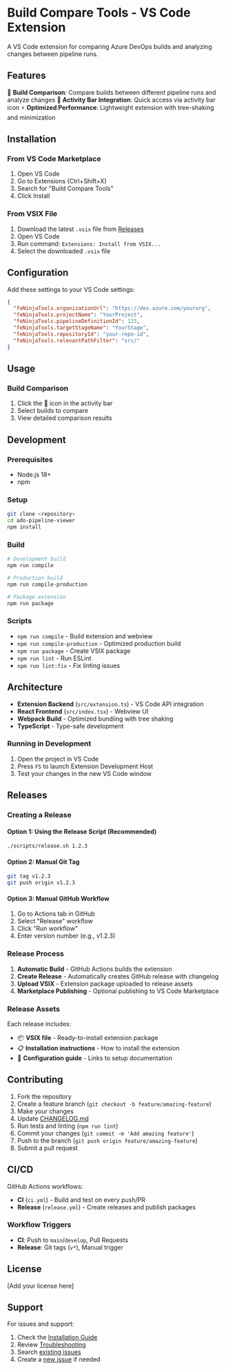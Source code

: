 # Build Compare Tools - VS Code Extension

A VS Code extension for comparing Azure DevOps builds and analyzing changes between pipeline runs.

## Features

🔄 **Build Comparison**: Compare builds between different pipeline runs and analyze changes
🎯 **Activity Bar Integration**: Quick access via activity bar icon
⚡ **Optimized Performance**: Lightweight extension with tree-shaking and minimization

## Installation

### From VS Code Marketplace
1. Open VS Code
2. Go to Extensions (Ctrl+Shift+X)
3. Search for "Build Compare Tools"
4. Click Install

### From VSIX File
1. Download the latest `.vsix` file from [Releases](../../releases)
2. Open VS Code
3. Run command: `Extensions: Install from VSIX...`
4. Select the downloaded `.vsix` file

## Configuration

Add these settings to your VS Code settings:

```json
{
  "feNinjaTools.organizationUrl": "https://dev.azure.com/yourorg",
  "feNinjaTools.projectName": "YourProject",
  "feNinjaTools.pipelineDefinitionId": 123,
  "feNinjaTools.targetStageName": "YourStage",
  "feNinjaTools.repositoryId": "your-repo-id",
  "feNinjaTools.relevantPathFilter": "src/"
}
```

## Usage

### Build Comparison
1. Click the 🔄 icon in the activity bar
2. Select builds to compare
3. View detailed comparison results

## Development

### Prerequisites
- Node.js 18+
- npm

### Setup
```bash
git clone <repository>
cd ado-pipeline-viewer
npm install
```

### Build
```bash
# Development build
npm run compile

# Production build
npm run compile-production

# Package extension
npm run package
```

### Scripts
- `npm run compile` - Build extension and webview
- `npm run compile-production` - Optimized production build
- `npm run package` - Create VSIX package
- `npm run lint` - Run ESLint
- `npm run lint:fix` - Fix linting issues

## Architecture

- **Extension Backend** (`src/extension.ts`) - VS Code API integration
- **React Frontend** (`src/index.tsx`) - Webview UI
- **Webpack Build** - Optimized bundling with tree shaking
- **TypeScript** - Type-safe development

### Running in Development
1. Open the project in VS Code
2. Press `F5` to launch Extension Development Host
3. Test your changes in the new VS Code window

## Releases

### Creating a Release

#### Option 1: Using the Release Script (Recommended)
```bash
./scripts/release.sh 1.2.3
```

#### Option 2: Manual Git Tag
```bash
git tag v1.2.3
git push origin v1.2.3
```

#### Option 3: Manual GitHub Workflow
1. Go to Actions tab in GitHub
2. Select "Release" workflow
3. Click "Run workflow"
4. Enter version number (e.g., v1.2.3)

### Release Process
1. **Automatic Build** - GitHub Actions builds the extension
2. **Create Release** - Automatically creates GitHub release with changelog
3. **Upload VSIX** - Extension package uploaded to release assets
4. **Marketplace Publishing** - Optional publishing to VS Code Marketplace

### Release Assets
Each release includes:
- 📦 **VSIX file** - Ready-to-install extension package
- 📋 **Installation instructions** - How to install the extension
- 🔗 **Configuration guide** - Links to setup documentation

## Contributing

1. Fork the repository
2. Create a feature branch (`git checkout -b feature/amazing-feature`)
3. Make your changes
4. Update [CHANGELOG.md](./CHANGELOG.md)
5. Run tests and linting (`npm run lint`)
6. Commit your changes (`git commit -m 'Add amazing feature'`)
7. Push to the branch (`git push origin feature/amazing-feature`)
8. Submit a pull request

## CI/CD

GitHub Actions workflows:
- **CI** (`ci.yml`) - Build and test on every push/PR
- **Release** (`release.yml`) - Create releases and publish packages

### Workflow Triggers
- **CI**: Push to `main`/`develop`, Pull Requests
- **Release**: Git tags (`v*`), Manual trigger

## License

[Add your license here]

## Support

For issues and support:
1. Check the [Installation Guide](./INSTALL.md)
2. Review [Troubleshooting](./INSTALL.md#troubleshooting)
3. Search [existing issues](../../issues)
4. Create a [new issue](../../issues/new) if needed
